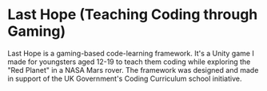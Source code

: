 # Last Hope (Teaching Coding through Gaming)

Last Hope is a gaming-based code-learning framework. It's a Unity game I made for youngsters aged 12-19 to teach them coding while exploring the "Red Planet" in a NASA Mars rover. The framework was designed and made in support of the UK Government's Coding Curriculum school initiative.
